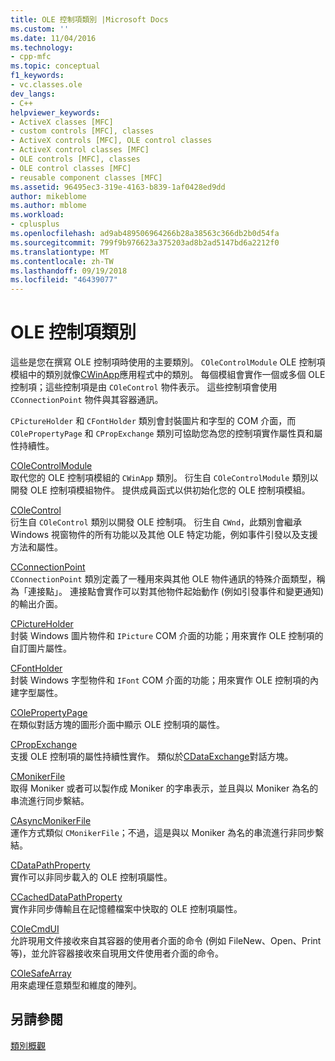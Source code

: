 ```yaml
---
title: OLE 控制項類別 |Microsoft Docs
ms.custom: ''
ms.date: 11/04/2016
ms.technology:
- cpp-mfc
ms.topic: conceptual
f1_keywords:
- vc.classes.ole
dev_langs:
- C++
helpviewer_keywords:
- ActiveX classes [MFC]
- custom controls [MFC], classes
- ActiveX controls [MFC], OLE control classes
- ActiveX control classes [MFC]
- OLE controls [MFC], classes
- OLE control classes [MFC]
- reusable component classes [MFC]
ms.assetid: 96495ec3-319e-4163-b839-1af0428ed9dd
author: mikeblome
ms.author: mblome
ms.workload:
- cplusplus
ms.openlocfilehash: ad9ab489506964266b28a38563c366db2b0d54fa
ms.sourcegitcommit: 799f9b976623a375203ad8b2ad5147bd6a2212f0
ms.translationtype: MT
ms.contentlocale: zh-TW
ms.lasthandoff: 09/19/2018
ms.locfileid: "46439077"
---
```

# <a name="ole-control-classes"></a>OLE 控制項類別

這些是您在撰寫 OLE 控制項時使用的主要類別。 `COleControlModule` OLE 控制項模組中的類別就像[CWinApp](../mfc/reference/cwinapp-class.md)應用程式中的類別。 每個模組會實作一個或多個 OLE 控制項；這些控制項是由 `COleControl` 物件表示。 這些控制項會使用 `CConnectionPoint` 物件與其容器通訊。

`CPictureHolder` 和 `CFontHolder` 類別會封裝圖片和字型的 COM 介面，而 `COlePropertyPage` 和 `CPropExchange` 類別可協助您為您的控制項實作屬性頁和屬性持續性。

[COleControlModule](../mfc/reference/colecontrolmodule-class.md)<br/>
取代您的 OLE 控制項模組的 `CWinApp` 類別。 衍生自 `COleControlModule` 類別以開發 OLE 控制項模組物件。 提供成員函式以供初始化您的 OLE 控制項模組。

[COleControl](../mfc/reference/colecontrol-class.md)<br/>
衍生自 `COleControl` 類別以開發 OLE 控制項。 衍生自 `CWnd`，此類別會繼承 Windows 視窗物件的所有功能以及其他 OLE 特定功能，例如事件引發以及支援方法和屬性。

[CConnectionPoint](../mfc/reference/cconnectionpoint-class.md)<br/>
`CConnectionPoint` 類別定義了一種用來與其他 OLE 物件通訊的特殊介面類型，稱為「連接點」。 連接點會實作可以對其他物件起始動作 (例如引發事件和變更通知) 的輸出介面。

[CPictureHolder](../mfc/reference/cpictureholder-class.md)<br/>
封裝 Windows 圖片物件和 `IPicture` COM 介面的功能；用來實作 OLE 控制項的自訂圖片屬性。

[CFontHolder](../mfc/reference/cfontholder-class.md)<br/>
封裝 Windows 字型物件和 `IFont` COM 介面的功能；用來實作 OLE 控制項的內建字型屬性。

[COlePropertyPage](../mfc/reference/colepropertypage-class.md)<br/>
在類似對話方塊的圖形介面中顯示 OLE 控制項的屬性。

[CPropExchange](../mfc/reference/cpropexchange-class.md)<br/>
支援 OLE 控制項的屬性持續性實作。 類似於[CDataExchange](../mfc/reference/cdataexchange-class.md)對話方塊。

[CMonikerFile](../mfc/reference/cmonikerfile-class.md)<br/>
取得 Moniker 或者可以製作成 Moniker 的字串表示，並且與以 Moniker 為名的串流進行同步繫結。

[CAsyncMonikerFile](../mfc/reference/casyncmonikerfile-class.md)<br/>
運作方式類似 `CMonikerFile`；不過，這是與以 Moniker 為名的串流進行非同步繫結。

[CDataPathProperty](../mfc/reference/cdatapathproperty-class.md)<br/>
實作可以非同步載入的 OLE 控制項屬性。

[CCachedDataPathProperty](../mfc/reference/ccacheddatapathproperty-class.md)<br/>
實作非同步傳輸且在記憶體檔案中快取的 OLE 控制項屬性。

[COleCmdUI](../mfc/reference/colecmdui-class.md)<br/>
允許現用文件接收來自其容器的使用者介面的命令 (例如 FileNew、Open、Print 等)，並允許容器接收來自現用文件使用者介面的命令。

[COleSafeArray](../mfc/reference/colesafearray-class.md)<br/>
用來處理任意類型和維度的陣列。

## <a name="see-also"></a>另請參閱

[類別概觀](../mfc/class-library-overview.md)

